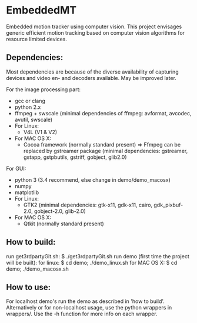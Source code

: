 EmbeddedMT
==========

Embedded motion tracker using computer vision. This project envisages generic efficient motion tracking based on computer vision algorithms for resource limited devices.

Dependencies:
-------------

Most dependencies are because of the diverse availability of capturing devices and video en- and decoders available. May be improved later.

For the image processing part:
- gcc or clang
- python 2.x
- ffmpeg + swscale (minimal dependencies of ffmpeg: avformat, avcodec, avutil, swscale)
- For Linux:
	- V4L (V1 & V2)
- For MAC OS X:
	- Cocoa framework (normally standard present)
=> Ffmpeg can be replaced by gstreamer package (minimal dependencies: gstreamer, gstapp, gstpbutils, gstriff, gobject, glib2.0)

For GUI:
- python 3 (3.4 recommend, else change in demo/demo\_macosx)
- numpy
- matplotlib
- For Linux:
	- GTK2 (minimal dependencies: gtk-x11, gdk-x11, cairo, gdk\_pixbuf-2.0, gobject-2.0, glib-2.0)
- For MAC OS X:
 	- Qtkit (normally standard present)


How to build:
-------------
run get3rdpartyGit.sh:	$ ./get3rdpartyGit.sh
run demo (first time the project will be built):
	for linux:		$ cd demo; ./demo_linux.sh
	for MAC OS X:	$ cd demo; ./demo_macosx.sh

How to use:
-----------
For localhost demo's run the demo as described in 'how to build'. Alternatively or for non-localhost usage, use the python wrappers in wrappers/. Use the -h function for more info on each wrapper.
